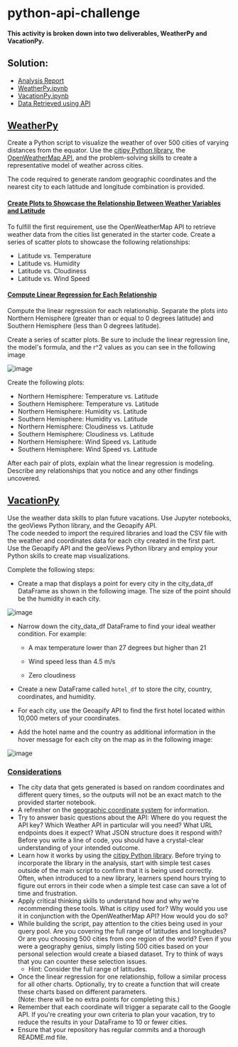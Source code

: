 # python-api-challenge

#### This activity is broken down into two deliverables, WeatherPy and VacationPy.

## Solution:
- [Analysis Report](https://github.com/Saurabh-Lakhanpal/python-api-challenge/blob/main/WeatherPy/REPORT.md)
- [WeatherPy.ipynb](https://github.com/Saurabh-Lakhanpal/python-api-challenge/blob/main/WeatherPy/WeatherPy.ipynb)
- [VacationPy.ipynb](https://github.com/Saurabh-Lakhanpal/python-api-challenge/blob/main/WeatherPy/VacationPy.ipynb)
- [Data Retrieved using API](https://github.com/Saurabh-Lakhanpal/python-api-challenge/blob/main/WeatherPy/output_data/cities.csv)

## <ins>WeatherPy</ins>
Create a Python script to visualize the weather of over 500 cities of varying distances from the equator. Use the [citipy Python library](https://pypi.org/project/citipy/), the [OpenWeatherMap API](https://openweathermap.org/api), and the problem-solving skills to create a representative model of weather across cities.

The code required to generate random geographic coordinates and the nearest city to each latitude and longitude combination is provided.

#### <ins>Create Plots to Showcase the Relationship Between Weather Variables and Latitude</ins>
To fulfill the first requirement, use the OpenWeatherMap API to retrieve weather data from the cities list generated in the starter code. Create a series of scatter plots to showcase the following relationships:

- Latitude vs. Temperature</br>
- Latitude vs. Humidity</br>
- Latitude vs. Cloudiness</br>
- Latitude vs. Wind Speed</br>

#### <ins>Compute Linear Regression for Each Relationship</ins>
Compute the linear regression for each relationship. Separate the plots into Northern Hemisphere (greater than or equal to 0 degrees latitude) and Southern Hemisphere (less than 0 degrees latitude).

Create a series of scatter plots. Be sure to include the linear regression line, the model's formula, and the r^2 values as you can see in the following image

![image](https://github.com/user-attachments/assets/b3b765c7-8893-4baa-90d6-a108b373eefa)

Create the following plots:

- Northern Hemisphere: Temperature vs. Latitude</br>
- Southern Hemisphere: Temperature vs. Latitude</br>
- Northern Hemisphere: Humidity vs. Latitude</br>
- Southern Hemisphere: Humidity vs. Latitude</br>
- Northern Hemisphere: Cloudiness vs. Latitude</br>
- Southern Hemisphere: Cloudiness vs. Latitude</br>
- Northern Hemisphere: Wind Speed vs. Latitude</br>
- Southern Hemisphere: Wind Speed vs. Latitude</br>

After each pair of plots, explain what the linear regression is modeling. Describe any relationships that you notice and any other findings uncovered.

## <ins>VacationPy</ins>
Use the weather data skills to plan future vacations. Use Jupyter notebooks, the geoViews Python library, and the Geoapify API.</br>
The code needed to import the required libraries and load the CSV file with the weather and coordinates data for each city created in the first part.</br>
Use the Geoapify API and the geoViews Python library and employ your Python skills to create map visualizations.</br>

Complete the following steps:

- Create a map that displays a point for every city in the city_data_df DataFrame as shown in the following image. The size of the point should be the humidity in each city.

![image](https://github.com/user-attachments/assets/cf04deff-4878-4400-be00-4f50f3ba375c)

- Narrow down the city_data_df DataFrame to find your ideal weather condition. For example:

  - A max temperature lower than 27 degrees but higher than 21

  - Wind speed less than 4.5 m/s

  - Zero cloudiness

- Create a new DataFrame called ```hotel_df``` to store the city, country, coordinates, and humidity.

- For each city, use the Geoapify API to find the first hotel located within 10,000 meters of your coordinates.

- Add the hotel name and the country as additional information in the hover message for each city on the map as in the following image:

![image](https://github.com/user-attachments/assets/d621eddb-6204-4823-8356-2fbc2959defe)

### <ins>Considerations</ins>
- The city data that gets generated is based on random coordinates and different query times, so the outputs will not be an exact match to the provided starter notebook.</br>
- A refresher on the [geographic coordinate system](https://desktop.arcgis.com/en/arcmap/10.3/guide-books/map-projections/about-geographic-coordinate-systems.htm) for information.</br>
- Try to answer basic questions about the API: Where do you request the API key? Which Weather API in particular will you need? What URL endpoints does it expect? What JSON structure does it respond with? Before you write a line of code, you should have a crystal-clear understanding of your intended outcome.</br>
- Learn how it works by using the [citipy Python library](https://pypi.org/project/citipy/). Before trying to incorporate the library in the analysis, start with simple test cases outside of the main script to confirm that it is being used correctly. Often, when introduced to a new library, learners spend hours trying to figure out errors in their code when a simple test case can save a lot of time and frustration.</br>
- Apply critical thinking skills to understand how and why we're recommending these tools. What is citipy used for? Why would you use it in conjunction with the OpenWeatherMap API? How would you do so?</br>
- While building the script, pay attention to the cities being used in your query pool. Are you covering the full range of latitudes and longitudes? Or are you choosing 500 cities from one region of the world? Even if you were a geography genius, simply listing 500 cities based on your personal selection would create a biased dataset. Try to think of ways that you can counter these selection issues.</br>
  - Hint: Consider the full range of latitudes.</br>
- Once the linear regression for one relationship, follow a similar process for all other charts. Optionally, try to create a function that will create these charts based on different parameters.</br>
   (Note: there will be no extra points for completing this.)</br>
- Remember that each coordinate will trigger a separate call to the Google API. If you're creating your own criteria to plan your vacation, try to reduce the results in your DataFrame to 10 or fewer cities.</br>
- Ensure that your repository has regular commits and a thorough README.md file.</br>
